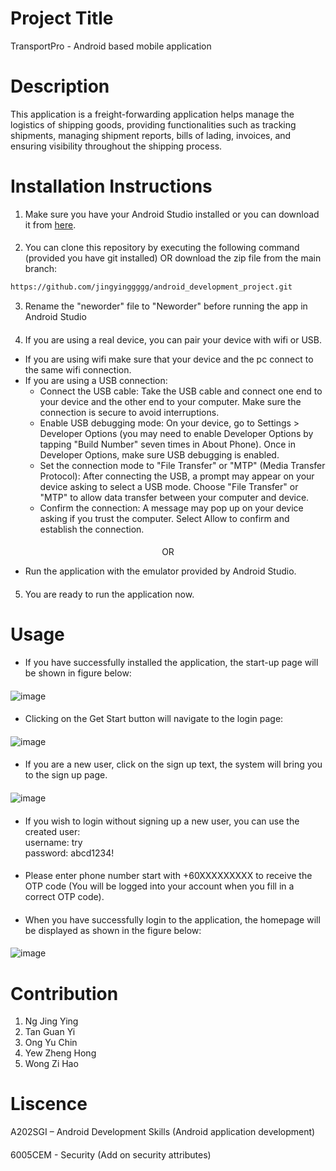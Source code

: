 # Project Title
TransportPro - Android based mobile application 

# Description
This application is a freight-forwarding application helps manage the logistics of shipping goods, providing functionalities such as tracking shipments, managing shipment reports, bills of lading, invoices, and ensuring visibility throughout the shipping process. 

# Installation Instructions
1.  Make sure you have your Android Studio installed or you can download it from [here](https://developer.android.com/studio).
####
2.  You can clone this repository by executing the following command (provided you have git installed) OR download the zip file from the main branch:
```bash
https://github.com/jingyinggggg/android_development_project.git
```
3.  Rename the "neworder" file to "Neworder" before running the app in Android Studio
####
4.  If you are using a real device, you can pair your device with wifi or USB.
- If you are using wifi make sure that your device and the pc connect to the same wifi connection.
- If you are using a USB connection:
  - Connect the USB cable: Take the USB cable and connect one end to your device and the other end to your computer. Make sure the connection is secure to avoid interruptions.
  - Enable USB debugging mode: On your device, go to Settings > Developer Options (you may need to enable Developer Options by tapping "Build Number" seven times in About Phone). Once in Developer Options, make sure USB debugging is enabled.
  - Set the connection mode to "File Transfer" or "MTP" (Media Transfer Protocol): After connecting the USB, a prompt may appear on your device asking to select a USB mode. Choose "File Transfer" or "MTP" to allow data transfer between your computer and device.
  - Confirm the connection: A message may pop up on your device asking if you trust the computer. Select Allow to confirm and establish the connection.
####
<p align="center">OR</p>

- Run the application with the emulator provided by Android Studio.
####
5.  You are ready to run the application now.

# Usage
- If you have successfully installed the application, the start-up page will be shown in figure below:
####
![image](https://github.com/user-attachments/assets/d36cfe97-fc3b-440a-99e9-d97beddc5526)
####
- Clicking on the Get Start button will navigate to the login page:
####
![image](https://github.com/user-attachments/assets/8de706b6-2ca4-41ff-a18d-c0239dd7dfd8)
####
- If you are a new user, click on the sign up text, the system will bring you to the sign up page.
####
![image](https://github.com/user-attachments/assets/653ae45f-0758-4045-932c-0409ba1f1c3a)
####
- If you wish to login without signing up a new user, you can use the created user:<br>
username: try<br>
password: abcd1234!
####
- Please enter phone number start with +60XXXXXXXXX to receive the OTP code (You will be logged into your account when you fill in a correct OTP code).
####
- When you have successfully login to the application, the homepage will be displayed as shown in the figure below:
####
![image](https://github.com/user-attachments/assets/5223495f-aaba-47f2-8477-8079171cc7b4)

# Contribution
1. Ng Jing Ying
2. Tan Guan Yi
3. Ong Yu Chin
4. Yew Zheng Hong
5. Wong Zi Hao

# Liscence
A202SGI – Android Development Skills (Android application development)
####
6005CEM - Security (Add on security attributes)

